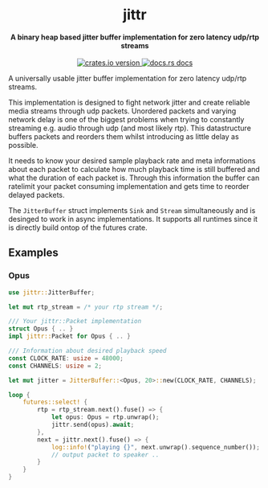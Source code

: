 <h1 align="center">jittr</h1>
<div align="center">
  <strong>
    A binary heap based jitter buffer implementation for zero latency udp/rtp streams
  </strong>
</div>
<br />
<div align="center">
  <a href="https://crates.io/crates/jittr">
    <img src="https://img.shields.io/crates/v/jittr.svg?style=flat-square"
    alt="crates.io version" />
  </a>
  <a href="https://docs.rs/jittr">
    <img src="https://img.shields.io/badge/docs-latest-blue.svg?style=flat-square"
      alt="docs.rs docs" />
  </a>
</div>

A universally usable jitter buffer implementation for zero latency udp/rtp streams.

This implementation is designed to fight network jitter and create reliable
media streams through udp packets. Unordered packets and varying network delay
is one of the biggest problems when trying to constantly streaming e.g. audio
through udp (and most likely rtp). This datastructure buffers packets and
reorders them whilst introducing as little delay as possible.

It needs to know your desired sample playback rate and meta informations about
each packet to calculate how much playback time is still buffered and what the
duration of each packet is. Through this information the buffer can ratelimit
your packet consuming implementation and gets time to reorder delayed packets.

The `JitterBuffer` struct implements `Sink` and `Stream` simultaneously and is
desinged to work in async implementations. It supports all runtimes since it is
directly build ontop of the futures crate.

## Examples

### Opus 

```rust
use jittr::JitterBuffer;

let mut rtp_stream = /* your rtp stream */;

/// Your jittr::Packet implementation
struct Opus { .. }
impl jittr::Packet for Opus { .. }

/// Information about desired playback speed
const CLOCK_RATE: usize = 48000;
const CHANNELS: usize = 2;

let mut jitter = JitterBuffer::<Opus, 20>::new(CLOCK_RATE, CHANNELS);

loop {
    futures::select! {
        rtp = rtp_stream.next().fuse() => {
            let opus: Opus = rtp.unwrap();
            jittr.send(opus).await;
        },
        next = jittr.next().fuse() => {
            log::info!("playing {}", next.unwrap().sequence_number());
            // output packet to speaker ..
        }
    }
}
```
